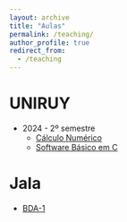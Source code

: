 ```yaml
---
layout: archive
title: "Aulas"
permalink: /teaching/
author_profile: true
redirect_from:
  - /teaching
---
```


UNIRUY
======
* 2024 - 2º semestre
    * [Cálculo Numérico](/2024-2-NumericalCalculus)
    * [Software Básico em C](https://github.com/vitorpq/BasicSoftwareInC.git)

Jala
======
* [BDA-1](/teaching/2024-2-BDA1)
